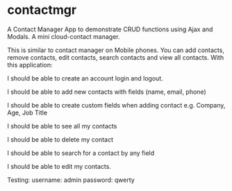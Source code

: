 # contactmgr
A Contact Manager App to demonstrate CRUD functions using Ajax and Modals.
A mini cloud-contact manager.

This is similar to contact manager on Mobile phones. You can add contacts, remove contacts, edit contacts, search contacts and view all contacts. With this application:

I should be able to create an account login and logout.

I should be able to add new contacts with fields (name, email, phone)

I should be able to create custom fields when adding contact e.g. Company, Age, Job Title

I should be able to see all my contacts

I should be able to delete my contact

I should be able to search for a contact by any field

I should be able to edit my contacts.

Testing:
username: admin
password: qwerty
